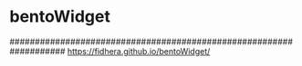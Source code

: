 # bentoWidget
###################################################################
https://fidhera.github.io/bentoWidget/
